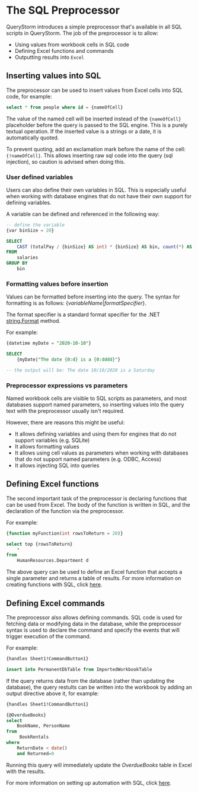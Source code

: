 # The SQL Preprocessor

QueryStorm introduces a simple preprocessor that's available in all SQL scripts in QueryStorm. The job of the preprocessor is to allow:

- Using values from workbook cells in SQL code
- Defining Excel functions and commands
- Outputting results into `Excel`

## Inserting values into SQL

The preprocessor can be used to insert values from Excel cells into SQL code, for example:

```sql
select * from people where id = {nameOfCell}
```

The value of the named cell will be inserted instead of the `{nameOfCell}` placeholder before the query is passed to the SQL engine. This is a purely textual operation. If the inserted value is a strings or a date, it is automatically quoted.

To prevent quoting, add an exclamation mark before the name of the cell: `{!nameOfCell}`. This allows inserting raw sql code into the query (sql injection), so caution is advised when doing this.

### User defined variables

Users can also define their own variables in SQL. This is especially useful when working with database engines that do not have their own support for defining variables.

A variable can be defined and referenced in the following way:

```sql
-- define the variable
{var binSize = 20}

SELECT
	CAST (totalPay / {binSize} AS int) * {binSize} AS bin, count(*) AS count
FROM
	salaries
GROUP BY
	bin
```

### Formatting values before insertion

Values can be formatted before inserting into the query. The syntax for formatting is as follows: {*variableName*|*formatSpecifier*}.

The format specifier is a standard format specifier for the .NET [string.Format](https://docs.microsoft.com/en-us/dotnet/api/system.string.format) method.

For example:

```sql
{datetime myDate = "2020-10-10"}

SELECT
	{myDate|"The date {0:d} is a {0:dddd}"}

-- the output will be: The date 10/10/2020 is a Saturday
```

### Preprocessor expressions vs parameters

Named workbook cells are visible to SQL scripts as parameters, and most databases support named parameters, so inserting values into the query text with the preprocessor usually isn't required.

However, there are reasons this might be useful:

- It allows defining variables and using them for engines that do not support variables (e.g. SQLite)
- It allows formatting values
- It allows using cell values as parameters when working with databases that do not support named parameters (e.g. ODBC, Access)
- It allows injecting SQL into queries

## Defining Excel functions

The second important task of the preprocessor is declaring functions that can be used from Excel. The body of the function is written in SQL, and the declaration of the function via the preprocessor.

For example:

```sql
{function myFunction(int rowsToReturn = 20)}

select top {rowsToReturn}
	*
from
	HumanResources.Department d
```

The above query can be used to define an Excel function that accepts a single parameter and returns a table of results. For more information on creating functions with SQL, click [here](todo).

## Defining Excel commands

The preprocessor also allows defining commands. SQL code is used for fetching data or modifying data in the database, while the preprocessor syntax is used to declare the command and specify the events that will trigger execution of the command.

For example:

```sql
{handles Sheet1!CommandButton1}

insert into PermanentDbTable from ImportedWorkbookTable
```

If the query returns data from the database (rather than updating the database), the query restults can be written into the workbook by adding an output directive above it, for example:

```sql
{handles Sheet1!CommandButton1}

{@OverdueBooks}
select
    BookName, PersonName
from
     BookRentals
where
    ReturnDate < date()
    and Returned=0
```

Running this query will immediately update the *OverdueBooks* table in Excel with the results.

For more information on setting up automation with SQL, click [here](todo).
